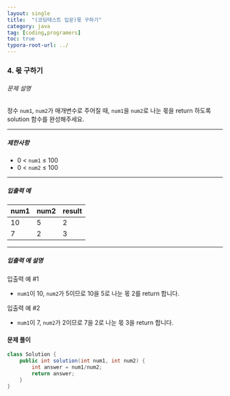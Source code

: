 ```yaml
---
layout: single
title:  "(코딩테스트 입문)몫 구하기"
category: java
tag: [coding,programers]
toc: true
typora-root-url: ../
---
```




### 4. 몫 구하기



###### 문제 설명

정수 `num1`, `num2`가 매개변수로 주어질 때, `num1`을 `num2`로 나눈 몫을 return 하도록 solution 함수를 완성해주세요.

------

##### 제한사항

- 0 < `num1` ≤ 100
- 0 < `num2` ≤ 100

------

##### 입출력 예

| num1 | num2 | result |
| ---- | ---- | ------ |
| 10   | 5    | 2      |
| 7    | 2    | 3      |

------

##### 입출력 예 설명

입출력 예 #1

- `num1`이 10, `num2`가 5이므로 10을 5로 나눈 몫 2를 return 합니다.

입출력 예 #2

- `num1`이 7, `num2`가 2이므로 7을 2로 나눈 몫 3을 return 합니다.



#### 문제 풀이

```java
class Solution {
    public int solution(int num1, int num2) {
        int answer = num1/num2;
        return answer;
    }
}
```



